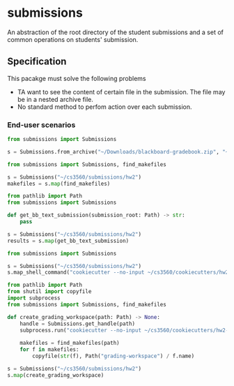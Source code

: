 # submissions

An abstraction of the root directory of the student submissions and a set of common operations on students' submission.

## Specification

This pacakge must solve the following problems

- TA want to see the content of certain file in the submission. The file may be in a nested archive file.
- No standard method to perfom action over each submission.

### End-user scenarios

```python
from submissions import Submissions

s = Submissions.from_archive("~/Downloads/blackboard-gradebook.zip", "~/cs3560/submissions/hw2")
```

```python
from submissions import Submissions, find_makefiles

s = Submissions("~/cs3560/submissions/hw2")
makefiles = s.map(find_makefiles)
```

```python
from pathlib import Path
from submissions import Submissions

def get_bb_text_submission(submission_root: Path) -> str:
    pass

s = Submissions("~/cs3560/submissions/hw2")
results = s.map(get_bb_text_submission)
```

```python
from submissions import Submissions

s = Submissions("~/cs3560/submissions/hw2")
s.map_shell_command("cookiecutter --no-input ~/cs3560/cookiecutters/hw2-grading-workspace")
```

```python
from pathlib import Path
from shutil import copyfile
import subprocess
from submissions import Submissions, find_makefiles

def create_grading_workspace(path: Path) -> None:
    handle = Submissions.get_handle(path)
    subprocess.run("cookiecutter --no-input ~/cs3560/cookiecutters/hw2-grading-workspace", shell=True, cwd=str(path))
    
    makefiles = find_makefiles(path)
    for f in makefiles:
        copyfile(str(f), Path("grading-workspace") / f.name)

s = Submissions("~/cs3560/submissions/hw2")
s.map(create_grading_workspace)
```
